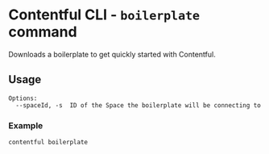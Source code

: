 # Contentful CLI - `boilerplate` command

Downloads a boilerplate to get quickly started with Contentful.


## Usage
```
Options:
  --spaceId, -s  ID of the Space the boilerplate will be connecting to
```

### Example

```sh
contentful boilerplate
```
